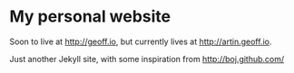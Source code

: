 # My personal website

Soon to live at http://geoff.io, but currently lives at http://artin.geoff.io.

Just another Jekyll site, with some inspiration from http://boj.github.com/
